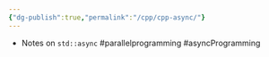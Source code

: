 ```yaml
---
{"dg-publish":true,"permalink":"/cpp/cpp-async/"}
---
```


- Notes on `std::async` #parallelprogramming #asyncProgramming 

